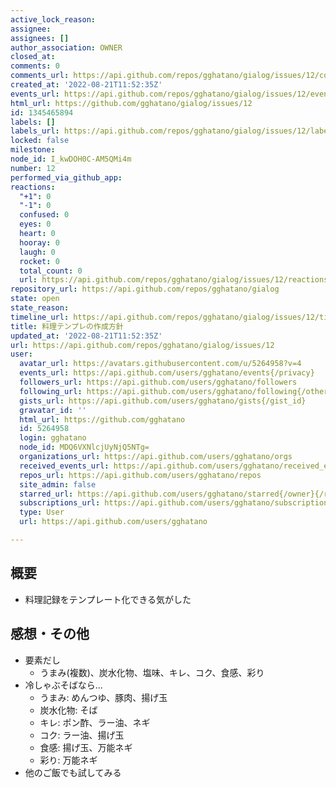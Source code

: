 ```yaml
---
active_lock_reason: 
assignee: 
assignees: []
author_association: OWNER
closed_at: 
comments: 0
comments_url: https://api.github.com/repos/gghatano/gialog/issues/12/comments
created_at: '2022-08-21T11:52:35Z'
events_url: https://api.github.com/repos/gghatano/gialog/issues/12/events
html_url: https://github.com/gghatano/gialog/issues/12
id: 1345465894
labels: []
labels_url: https://api.github.com/repos/gghatano/gialog/issues/12/labels{/name}
locked: false
milestone: 
node_id: I_kwDOH0C-AM5QMi4m
number: 12
performed_via_github_app: 
reactions:
  "+1": 0
  "-1": 0
  confused: 0
  eyes: 0
  heart: 0
  hooray: 0
  laugh: 0
  rocket: 0
  total_count: 0
  url: https://api.github.com/repos/gghatano/gialog/issues/12/reactions
repository_url: https://api.github.com/repos/gghatano/gialog
state: open
state_reason: 
timeline_url: https://api.github.com/repos/gghatano/gialog/issues/12/timeline
title: 料理テンプレの作成方針
updated_at: '2022-08-21T11:52:35Z'
url: https://api.github.com/repos/gghatano/gialog/issues/12
user:
  avatar_url: https://avatars.githubusercontent.com/u/5264958?v=4
  events_url: https://api.github.com/users/gghatano/events{/privacy}
  followers_url: https://api.github.com/users/gghatano/followers
  following_url: https://api.github.com/users/gghatano/following{/other_user}
  gists_url: https://api.github.com/users/gghatano/gists{/gist_id}
  gravatar_id: ''
  html_url: https://github.com/gghatano
  id: 5264958
  login: gghatano
  node_id: MDQ6VXNlcjUyNjQ5NTg=
  organizations_url: https://api.github.com/users/gghatano/orgs
  received_events_url: https://api.github.com/users/gghatano/received_events
  repos_url: https://api.github.com/users/gghatano/repos
  site_admin: false
  starred_url: https://api.github.com/users/gghatano/starred{/owner}{/repo}
  subscriptions_url: https://api.github.com/users/gghatano/subscriptions
  type: User
  url: https://api.github.com/users/gghatano

---
```

## 概要
- 料理記録をテンプレート化できる気がした

## 感想・その他
- 要素だし
  - うまみ(複数)、炭水化物、塩味、キレ、コク、食感、彩り
- 冷しゃぶそばなら...
  - うまみ: めんつゆ、豚肉、揚げ玉
  - 炭水化物: そば
  - キレ: ポン酢、ラー油、ネギ
  - コク: ラー油、揚げ玉
  - 食感: 揚げ玉、万能ネギ
  - 彩り: 万能ネギ
- 他のご飯でも試してみる